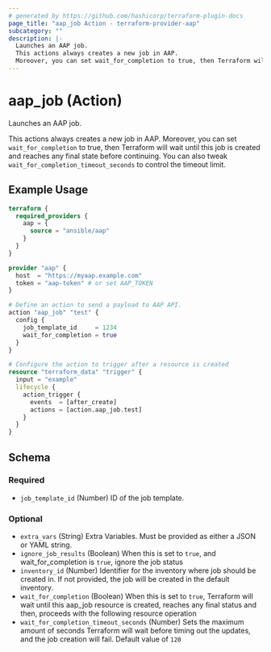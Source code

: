 ```yaml
---
# generated by https://github.com/hashicorp/terraform-plugin-docs
page_title: "aap_job Action - terraform-provider-aap"
subcategory: ""
description: |-
  Launches an AAP job.
  This actions always creates a new job in AAP.
  Moreover, you can set wait_for_completion to true, then Terraform will wait until this job is created and reaches any final state before continuing. You can also tweak wait_for_completion_timeout_seconds to control the timeout limit.
---
```


# aap_job (Action)

Launches an AAP job.

This actions always creates a new job in AAP. 
Moreover, you can set `wait_for_completion` to true, then Terraform will wait until this job is created and reaches any final state before continuing. You can also tweak `wait_for_completion_timeout_seconds` to control the timeout limit.

## Example Usage

```terraform
terraform {
  required_providers {
    aap = {
      source = "ansible/aap"
    }
  }
}

provider "aap" {
  host  = "https://myaap.example.com"
  token = "aap-token" # or set AAP_TOKEN
}

# Define an action to send a payload to AAP API.
action "aap_job" "test" {
  config {
    job_template_id     = 1234
    wait_for_completion = true
  }
}

# Configure the action to trigger after a resource is created
resource "terraform_data" "trigger" {
  input = "example"
  lifecycle {
    action_trigger {
      events  = [after_create]
      actions = [action.aap_job.test]
    }
  }
}
```

<!-- action schema generated by tfplugindocs -->
## Schema

### Required

- `job_template_id` (Number) ID of the job template.

### Optional

- `extra_vars` (String) Extra Variables. Must be provided as either a JSON or YAML string.
- `ignore_job_results` (Boolean) When this is set to `true`, and wait_for_completion is `true`, ignore the job status
- `inventory_id` (Number) Identifier for the inventory where job should be created in. If not provided, the job will be created in the default inventory.
- `wait_for_completion` (Boolean) When this is set to `true`, Terraform will wait until this aap_job resource is created, reaches any final status and then, proceeds with the following resource operation
- `wait_for_completion_timeout_seconds` (Number) Sets the maximum amount of seconds Terraform will wait before timing out the updates, and the job creation will fail. Default value of `120`

